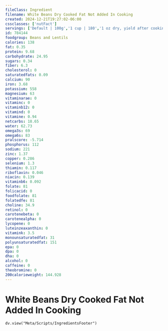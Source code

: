 ```yaml
---
fileClass: Ingredient
filename: White Beans Dry Cooked Fat Not Added In Cooking
created: 2024-12-21T19:27:02-06:00
cssclasses: ['nutFact']
servings: ['Default | 100g','1 cup | 180','1 oz dry, yield after cooking | 70']
id: 784144
foodgroup: Beans and Lentils
calories: 138
fat: 0.35
protein: 9.68
carbohydrate: 24.95
sugars: 0.34
fiber: 6.3
cholesterol: 0
saturatedfats: 0.09
calcium: 90
iron: 3.68
potassium: 558
magnesium: 63
vitaminarae: 0
vitaminc: 0
vitaminb12: 0
vitamind: 0
vitamine: 0.94
netcarbs: 18.65
water: 62.73
omega3s: 69
omega6s: 83
pralscore: -5.714
phosphorus: 112
sodium: 221
zinc: 1.37
copper: 0.286
selenium: 1.3
thiamin: 0.117
riboflavin: 0.046
niacin: 0.139
vitaminb6: 0.092
folate: 81
folicacid: 0
foodfolate: 81
folatedfe: 81
choline: 34.9
retinol: 0
carotenebeta: 0
carotenealpha: 0
lycopene: 0
luteinzeaxanthin: 0
vitamink: 3.5
monounsaturatedfat: 31
polyunsaturatedfat: 151
epa: 0
dpa: 0
dha: 0
alcohol: 0
caffeine: 0
theobromine: 0
200calorieweight: 144.928
---
```


# White Beans Dry Cooked Fat Not Added In Cooking

```dataviewjs
dv.view("Meta/Scripts/IngredientsFooter")
```